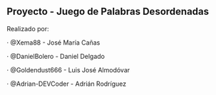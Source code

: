 Proyecto - Juego de Palabras Desordenadas
----------------------------------------
Realizado por:

· @Xema88 - José María Cañas

· @DanielBolero - Daniel Delgado

· @Goldendust666 - Luis José Almodóvar

· @Adrian-DEVCoder - Adrián Rodríguez
